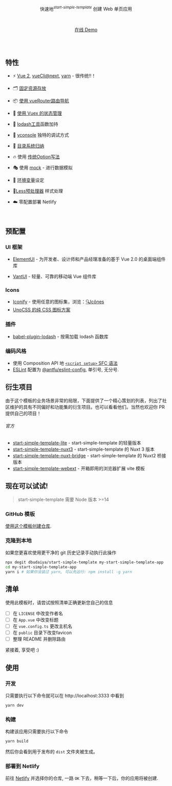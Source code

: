 
<p align='center'>
快速地<sup><em>start-simple-template</em></sup> 创建 Web 单页应用
<br> 
</p>


<br>

<p align='center'>
<a href="https://start-simple-template.netlify.app/">在线 Demo</a>
</p>

<br>

<br>

## 特性

- ⚡️ [Vue 2](https://cn.vuejs.org/index.html), [vueCli@next](https://cli.vuejs.org/zh/), [yarn](https://yarn.bootcss.com/)  - 很传统!!！

- 🗂 [固定资源存放](./src/assets)

- 📦 [使用 vueRouter路由导航](https://github.com/vuejs/vue-router)

- 🛒 [使用 Vuex 的状态管理](https://github.com/vuejs/vuex)

- 🛴 [lodash工具](https://lodash.com/)函数加持

- 🔨 [vconsole](https://www.npmjs.com/package/vconsole)  独特的调试方式

- 📑 [目录系统归纳](./src/layouts)

- 🔥 使用 [传统Option写法](./src/App.vue)

- 🎭 使用 [mock](./mock) - 进行数据模拟

- 🎃 [环境变量](https://cli.vuejs.org/zh/guide/mode-and-env.html)设定

- 🎄[Less预处理器](https://www.npmjs.com/package/less) 样式处理

- ☁️ 零配置部署 Netlify

<br>

## 预配置

### UI 框架

- [ElementUI](https://www.npmjs.com/package/element-ui) - 为开发者、设计师和产品经理准备的基于 Vue 2.0 的桌面端组件库

- [VantUI](https://www.npmjs.com/package/vant) - 轻量、可靠的移动端 Vue 组件库

### Icons

- [Iconify](https://iconify.design) - 使用任意的图标集，浏览：[🔍Icônes](https://icones.netlify.app/)
- [UnoCSS 的纯 CSS 图标方案](https://github.com/antfu/unocss/tree/main/packages/preset-icons)

### 插件

- [babel-plugin-lodash](https://github.com/vuejs/vue-router) - 按需加载 lodash 函数库

### 编码风格

- 使用 Composition API 地 [`<script setup>` SFC 语法](https://github.com/vuejs/rfcs/pull/227)
- [ESLint](https://eslint.org/) 配置为 [@antfu/eslint-config](https://github.com/antfu/eslint-config), 单引号, 无分号.

## 衍生项目

由于这个模板的业务场景非常的局限，下面提供了一个精心策划的列表，列出了社区维护的具有不同偏好和功能集的衍生项目。也可以看看他们。当然也欢迎你 PR 提供自己的项目！

###### 官方

- [start-simple-template-lite](https://github.com/antfu/start-simple-template-lite) - start-simple-template 的轻量版本
- [start-simple-template-nuxt3](https://github.com/antfu/start-simple-template-nuxt3) - start-simple-template 的 Nuxt 3 版本
- [start-simple-template-nuxt-bridge](https://github.com/antfu/start-simple-template-nuxt-bridge) - start-simple-template 的 Nuxt2 桥接版本
- [start-simple-template-webext](https://github.com/antfu/start-simple-template-webext) - 开箱即用的浏览器扩展 vite 模板


## 现在可以试试!

> start-simple-template 需要 Node 版本 >=14

### GitHub 模板

[使用这个模板创建仓库](https://github.com/dbudaiya/start-simple-template/generate).

### 克隆到本地

如果您更喜欢使用更干净的 git 历史记录手动执行此操作

```bash
npx degit dbudaiya/start-simple-template my-start-simple-template-app
cd my-start-simple-template-app
yarn i # 如果你没装过 yarn, 可以先运行: npm install -g yarn
```

## 清单

使用此模板时，请尝试按照清单正确更新您自己的信息

- [ ] 在 `LICENSE` 中改变作者名
- [ ] 在 `App.vue` 中改变标题
- [ ] 在 `vue.config.ts` 更改主机名
- [ ] 在 `public` 目录下改变favicon
- [ ] 整理 README 并删除路由

紧接着, 享受吧 :)

## 使用

### 开发

只需要执行以下命令就可以在 http://localhost:3333 中看到

```bash
yarn dev
```

### 构建

构建该应用只需要执行以下命令

```bash
yarn build
```

然后你会看到用于发布的 `dist` 文件夹被生成。

### 部署到 Netlify

前往 [Netlify](https://app.netlify.com/start) 并选择你的仓库, 一路 `OK` 下去，稍等一下后，你的应用将被创建.
